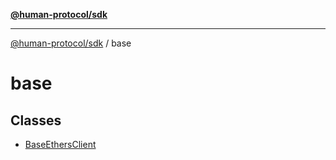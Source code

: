 [**@human-protocol/sdk**](../README.md)

***

[@human-protocol/sdk](../modules.md) / base

# base

## Classes

- [BaseEthersClient](classes/BaseEthersClient.md)
